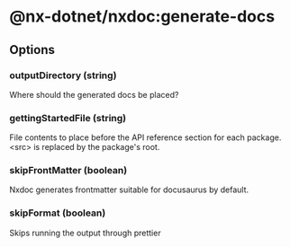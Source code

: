 # @nx-dotnet/nxdoc:generate-docs

## Options

### outputDirectory (string)

Where should the generated docs be placed?

### gettingStartedFile (string)

File contents to place before the API reference section for each package. &lt;src&gt; is replaced by the package&#39;s root.

### skipFrontMatter (boolean)

Nxdoc generates frontmatter suitable for docusaurus by default.

### skipFormat (boolean)

Skips running the output through prettier
